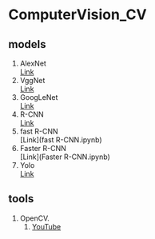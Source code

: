 # ComputerVision_CV

## models

1. AlexNet     
    [Link](https://github.com/DishengLL/CV/tree/main/AlexNet)
2. VggNet  
    [Link](VggNet.ipynb)
3. GoogLeNet  
    [Link](GoogLeNet.ipynb)
4. R-CNN  
    [Link](R-CNN.ipynb)
5. fast R-CNN  
    [Link](fast R-CNN.ipynb)
6. Faster R-CNN  
    [Link](Faster R-CNN.ipynb)
7. Yolo  
    [Link](Yolo.ipynb)



## tools

1. OpenCV.    
   1. [YouTube](https://www.youtube.com/watch?v=oXlwWbU8l2o)



